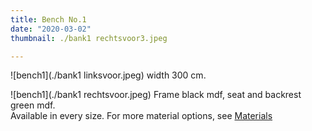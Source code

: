 ```yaml
---
title: Bench No.1
date: "2020-03-02"
thumbnail: ./bank1 rechtsvoor3.jpeg

---
```


<div class="kg-card kg-image-card kg-width-wide">

![bench1](./bank1 linksvoor.jpeg)
width 300 cm.
</div>


<div class="kg-card kg-image-card kg-width-wide">

![bench1](./bank1 rechtsvoor.jpeg)
Frame black mdf, seat and backrest green mdf.<br>
Available in every size.
For more material options, see [Materials](http://amsterdamfurniturelab.nl/en/materials)
</div>
